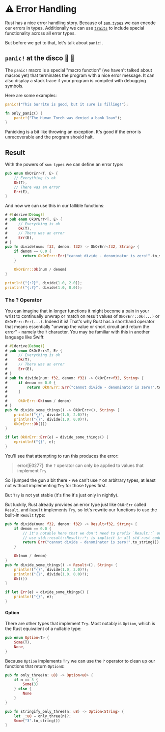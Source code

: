 # ⚠️ Error Handling

Rust has a nice error handling story. Because of [`sum types`](./chapter_1_sum_types.md) we can encode our
errors in types. Additionally we can use [`traits`](./chapter_1_traits.md) to include special functionality
across all error types.

But before we get to that, let's talk about `panic!`.

## `panic!` at the disco 🪩 🕺

The `panic!` macro is a special "macro function" (we haven't talked about macros yet) that
terminates the program with a nice error message. It can also display a stack trace if your
program is compiled with debugging symbols.

Here are some examples:

```rust
panic!("This burrito is good, but it sure is filling!");
```

```rust
fn only_panic() {
    panic!("The Human Torch was denied a bank loan");
}
```

Panicking is a bit like throwing an exception. It's good if the error is unrecoverable and the
program should halt.


## Result

With the powers of `sum types` we can define an error type:

```rust
pub enum OkOrErr<T, E> {
    // Everything is ok
    Ok(T),
    // There was an error
    Err(E),
}
```

And now we can use this in our fallible functions:

```rust
# #[derive(Debug)]
# pub enum OkOrErr<T, E> {
#     // Everything is ok
#     Ok(T),
#     // There was an error
#     Err(E),
# }
pub fn divide(num: f32, denom: f32) -> OkOrErr<f32, String> {
    if denom == 0.0 {
        return OkOrErr::Err("cannot divide - denominator is zero!".to_string());
    }

    OkOrErr::Ok(num / denom)
}

println!("{:?}", divide(1.0, 2.0));
println!("{:?}", divide(1.0, 0.0));
```

### The ? Operator

You can imagine that in longer functions it might become a pain in your wrist to continually unwrap or match
on result values of `OkOrErr::Ok(...)` or `OkOrErr::Err(...)`. Indeed it is! That's why Rust has a shorthand
operator that means essentially "unwrap the value or short circuit and return the error" - namely the `?`
character. You may be familiar with this in another language like Swift:

```rust
# #[derive(Debug)]
# pub enum OkOrErr<T, E> {
#     // Everything is ok
#     Ok(T),
#     // There was an error
#     Err(E),
# }
# pub fn divide(num: f32, denom: f32) -> OkOrErr<f32, String> {
#     if denom == 0.0 {
#         return OkOrErr::Err("cannot divide - denominator is zero!".to_string());
#     }
#
#     OkOrErr::Ok(num / denom)
# }
pub fn divide_some_things() -> OkOrErr<(), String> {
    println!("{}", divide(1.0, 2.0)?);
    println!("{}", divide(1.0, 0.0)?);
    OkOrErr::Ok(())
}

if let OkOrErr::Err(e) = divide_some_things() {
    eprintln!("{}", e);
}
```

You'll see that attempting to run this produces the error:
> error[E0277]: the `?` operator can only be applied to values that implement `Try`

So I jumped the gun a bit there - we can't use `?` on arbitrary types, at least not without implementing `Try` for
those types first.

But `Try` is not yet stable (it's fine it's just only in nightly).

But luckily, Rust already provides an error type just like `OkOrErr` called `Result`, and `Result` implements `Try`,
so let's rewrite our functions to use the built-in `Result` type:

```rust
pub fn divide(num: f32, denom: f32) -> Result<f32, String> {
    if denom == 0.0 {
        // it's notable here that we don't need to prefix `Result::` onto `Err` - this is because
        // use std::result::Result::*; is implicit in all std rust code
        return Err("cannot divide - denominator is zero!".to_string());
    }

    Ok(num / denom)
}
pub fn divide_some_things() -> Result<(), String> {
    println!("{}", divide(1.0, 2.0)?);
    println!("{}", divide(1.0, 0.0)?);
    Ok(())
}

if let Err(e) = divide_some_things() {
    println!("{}", e);
}
```

#### Option
There are other types that implement `Try`. Most notably is `Option`, which is the Rust equivalent of
a nullable type:

```rust
pub enum Option<T> {
    Some(T),
    None,
}
```

Because `Option` implements `Try` we can use the `?` operator to clean up our functions that return `Option`s:

```rust
pub fn only_three(n: u8) -> Option<u8> {
    if n == 3 {
        Some(3)
    } else {
        None
    }
}

pub fn stringify_only_three(n: u8) -> Option<String> {
    let _:u8 = only_three(n)?;
    Some("3".to_string())
}
```
